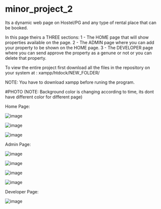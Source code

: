 # minor_project_2
Its a dynamic web page on Hostel/PG and any type of rental place that can be booked.

In this page theirs a THREE sections:
1 - The HOME page that will show properties available on the page.
2 - The ADMIN page where you can add your property to be shown on the HOME page.
3 - The DEVELOPER page where you can send approve the property as a genune or not or you can delete that property.

To view the entire project first download all the files in the repository on your system at :
xampp/htdock/NEW_FOLDER/

NOTE: You have to download xampp before runing the program.

#PHOTO 
(NOTE: Background color is changing according to time, its dont have different color for different page)

Home Page:

![image](https://user-images.githubusercontent.com/60097271/166108547-1138cd08-5ec3-42cb-888b-f71a7b63b6a9.png)

![image](https://user-images.githubusercontent.com/60097271/166108598-56d9e565-b042-4875-8b87-b2d8d69f0b07.png)

![image](https://user-images.githubusercontent.com/60097271/166108604-09ba418a-36a2-4035-9118-1f07c2a96a07.png)

Admin Page:

![image](https://user-images.githubusercontent.com/60097271/166108665-80cef96f-2e5d-4b9f-be3c-95e9abe2ef27.png)

![image](https://user-images.githubusercontent.com/60097271/166108658-b74af73d-1d11-491a-9a86-d8cd581e8090.png)

![image](https://user-images.githubusercontent.com/60097271/166108722-d2759079-4a92-4de0-825b-5499736a543d.png)

![image](https://user-images.githubusercontent.com/60097271/166108743-ae9617bf-839d-4dd2-8d50-ee8e76686854.png)

Developer Page:

![image](https://user-images.githubusercontent.com/60097271/166108784-dfae34b7-1543-4755-8ce8-4c3ccdf0fdaa.png)
